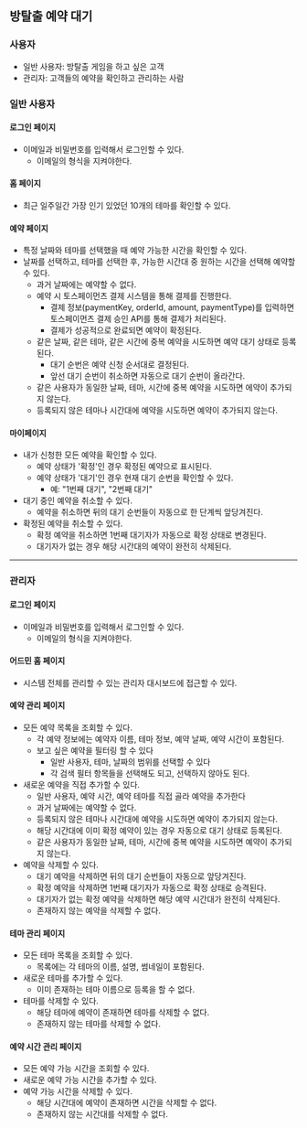 ## 방탈출 예약 대기

### 사용자
- 일반 사용자: 방탈출 게임을 하고 싶은 고객
- 관리자: 고객들의 예약을 확인하고 관리하는 사람

### 일반 사용자

#### 로그인 페이지
- 이메일과 비밀번호를 입력해서 로그인할 수 있다.
  - 이메일의 형식을 지켜야한다.

#### 홈 페이지
- 최근 일주일간 가장 인기 있었던 10개의 테마를 확인할 수 있다.

#### 예약 페이지
- 특정 날짜와 테마를 선택했을 때 예약 가능한 시간을 확인할 수 있다.
- 날짜를 선택하고, 테마를 선택한 후, 가능한 시간대 중 원하는 시간을 선택해 예약할 수 있다.
  - 과거 날짜에는 예약할 수 없다.
  - 예약 시 토스페이먼츠 결제 시스템을 통해 결제를 진행한다.
    - 결제 정보(paymentKey, orderId, amount, paymentType)를 입력하면 토스페이먼츠 결제 승인 API를 통해 결제가 처리된다.
    - 결제가 성공적으로 완료되면 예약이 확정된다.
  - 같은 날짜, 같은 테마, 같은 시간에 중복 예약을 시도하면 예약 대기 상태로 등록된다.
    - 대기 순번은 예약 신청 순서대로 결정된다.
    - 앞선 대기 순번이 취소하면 자동으로 대기 순번이 올라간다.
  - 같은 사용자가 동일한 날짜, 테마, 시간에 중복 예약을 시도하면 에약이 추가되지 않는다.
  - 등록되지 않은 테마나 시간대에 예약을 시도하면 예약이 추가되지 않는다.

#### 마이페이지
- 내가 신청한 모든 예약을 확인할 수 있다.
  - 예약 상태가 '확정'인 경우 확정된 예약으로 표시된다.
  - 예약 상태가 '대기'인 경우 현재 대기 순번을 확인할 수 있다.
    - 예: "1번째 대기", "2번째 대기"
- 대기 중인 예약을 취소할 수 있다.
  - 예약을 취소하면 뒤의 대기 순번들이 자동으로 한 단계씩 앞당겨진다.
- 확정된 예약을 취소할 수 있다.
  - 확정 예약을 취소하면 1번째 대기자가 자동으로 확정 상태로 변경된다.
  - 대기자가 없는 경우 해당 시간대의 예약이 완전히 삭제된다.

---

### 관리자

#### 로그인 페이지
- 이메일과 비밀번호를 입력해서 로그인할 수 있다.
  - 이메일의 형식을 지켜야한다.

#### 어드민 홈 페이지
- 시스템 전체를 관리할 수 있는 관리자 대시보드에 접근할 수 있다.

#### 예약 관리 페이지
- 모든 예약 목록을 조회할 수 있다.
  - 각 예약 정보에는 예약자 이름, 테마 정보, 예약 날짜, 예약 시간이 포함된다.
  - 보고 싶은 예약을 필터링 할 수 있다
    - 일반 사용자, 테마, 날짜의 범위를 선택할 수 있다
    - 각 검색 필터 항목들을 선택해도 되고, 선택하지 않아도 된다.
- 새로운 예약을 직접 추가할 수 있다.
  - 일반 사용자, 예약 시간, 예약 테마를 직접 골라 예약을 추가한다
  - 과거 날짜에는 예약할 수 없다.
  - 등록되지 않은 테마나 시간대에 예약을 시도하면 예약이 추가되지 않는다.
  - 해당 시간대에 이미 확정 예약이 있는 경우 자동으로 대기 상태로 등록된다.
  - 같은 사용자가 동일한 날짜, 테마, 시간에 중복 예약을 시도하면 예약이 추가되지 않는다.
- 예약을 삭제할 수 있다.
  - 대기 예약을 삭제하면 뒤의 대기 순번들이 자동으로 앞당겨진다.
  - 확정 예약을 삭제하면 1번째 대기자가 자동으로 확정 상태로 승격된다.
  - 대기자가 없는 확정 예약을 삭제하면 해당 예약 시간대가 완전히 삭제된다.
  - 존재하지 않는 예약을 삭제할 수 없다.

#### 테마 관리 페이지
- 모든 테마 목록을 조회할 수 있다.
  - 목록에는 각 테마의 이름, 설명, 썸네일이 포함된다.
- 새로운 테마를 추가할 수 있다.
  - 이미 존재하는 테마 이름으로 등록을 할 수 없다.
- 테마를 삭제할 수 있다.
  - 해당 테마에 예약이 존재하면 테마를 삭제할 수 없다.
  - 존재하지 않는 테마를 삭제할 수 없다.

#### 예약 시간 관리 페이지
- 모든 예약 가능 시간을 조회할 수 있다.
- 새로운 예약 가능 시간을 추가할 수 있다.
- 예약 가능 시간을 삭제할 수 있다.
  - 해당 시간대에 예약이 존재하면 시간을 삭제할 수 없다.
  - 존재하지 않는 시간대를 삭제할 수 없다.
